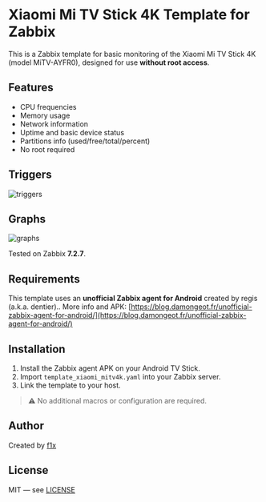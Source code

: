 # Xiaomi Mi TV Stick 4K Template for Zabbix

This is a Zabbix template for basic monitoring of the Xiaomi Mi TV Stick 4K (model MiTV-AYFR0), designed for use **without root access**.

## Features

- CPU frequencies
- Memory usage
- Network information
- Uptime and basic device status
- Partitions info (used/free/total/percent)
- No root required

## Triggers

![triggers](https://github.com/user-attachments/assets/53839680-6c80-4376-bb36-f812ae973c95)

## Graphs

![graphs](https://github.com/user-attachments/assets/91f63120-e9a0-444d-9db3-3e03a5ec96c7)

Tested on Zabbix **7.2.7**.

## Requirements

This template uses an **unofficial Zabbix agent for Android** created by regis (a.k.a. dentier)..
More info and APK: [https://blog.damongeot.fr/unofficial-zabbix-agent-for-android/](https://blog.damongeot.fr/unofficial-zabbix-agent-for-android/)

## Installation

1. Install the Zabbix agent APK on your Android TV Stick.
2. Import `template_xiaomi_mitv4k.yaml` into your Zabbix server.
3. Link the template to your host.

> ⚠️ No additional macros or configuration are required.

## Author

Created by [f1x](https://github.com/unix3dcore)

## License

MIT — see [LICENSE](./LICENSE)
